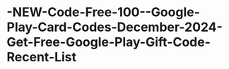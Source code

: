 # -NEW-Code-Free-100--Google-Play-Card-Codes-December-2024-Get-Free-Google-Play-Gift-Code-Recent-List